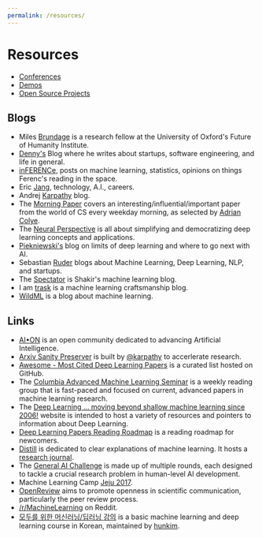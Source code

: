 ```yaml
---
permalink: /resources/
---
```

# Resources

* [Conferences](http://realai.org/resources/conferences/)
* [Demos](http://realai.org/resources/demos/)
* [Open Source Projects](http://realai.org/resources/open-source-projects/)

## Blogs

* Miles [Brundage](http://www.milesbrundage.com/blog-posts) is a research fellow at the University of Oxford's Future of Humanity Institute.
* [Denny's](http://blog.dennybritz.com/) Blog where he writes about startups, software engineering, and life in general.
* [inFERENCe](http://www.inference.vc/), posts on machine learning, statistics, opinions on things Ferenc's reading in the space.
* Eric [Jang](http://blog.evjang.com/), technology, A.I., careers.
* Andrej [Karpathy](http://karpathy.github.io/) blog.
* The [Morning Paper](https://blog.acolyer.org/) covers an interesting/influential/important paper from the world of CS every weekday morning, as selected by [Adrian Colye](https://twitter.com/adriancolyer).
* The [Neural Perspective](https://theneuralperspective.com/) is all about simplifying and democratizing deep learning concepts and applications.
* [Piekniewski's](http://blog.piekniewski.info/) blog on limits of deep learning and where to go next with AI.
* Sebastian [Ruder](http://sebastianruder.com/) blogs about Machine Learning, Deep Learning, NLP, and startups.
* The [Spectator](http://blog.shakirm.com/) is Shakir's machine learning blog.
* I am [trask](https://iamtrask.github.io/) is a machine learning craftsmanship blog.
* [WildML](http://www.wildml.com/) is a blog about machine learning.

## Links

* [AI•ON](http://ai-on.org/) is an open community dedicated to advancing Artificial Intelligence.
* [Arxiv Sanity Preserver](http://www.arxiv-sanity.com/) is built by [@karpathy](https://twitter.com/karpathy) to accerlerate research.
* [Awesome - Most Cited Deep Learning Papers](https://github.com/terryum/awesome-deep-learning-papers) is a curated list hosted on GitHub.
* The [Columbia Advanced Machine Learning Seminar](https://casmls.github.io/) is a weekly reading group that is fast-paced and focused on current, advanced papers in machine learning research.
* The [Deep Learning … moving beyond shallow machine learning since 2006!](http://deeplearning.net/) website is intended to host a variety of resources and pointers to information about Deep Learning.
* [Deep Learning Papers Reading Roadmap](https://github.com/songrotek/Deep-Learning-Papers-Reading-Roadmap) is a reading roadmap for newcomers.
* [Distill](http://distill.pub/) is dedicated to clear explanations of machine learning. It hosts a [research journal](http://distill.pub/journal/).
* The [General AI Challenge](https://www.general-ai-challenge.org/) is made up of multiple rounds, each designed to tackle a crucial research problem in human-level AI development.
* Machine Learning Camp [Jeju 2017](https://github.com/TensorFlowKR/MLJejuCamp).
* [OpenReview](https://openreview.net/) aims to promote openness in scientific communication, particularly the peer review process.
* [/r/MachineLearning](https://www.reddit.com/r/MachineLearning/) on Reddit.
* [모두를 위한 머신러닝/딥러닝 강의](http://hunkim.github.io/ml/) is a basic machine learning and deep learning course in Korean, maintained by [hunkim](https://github.com/hunkim).
